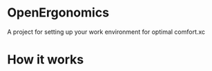 # OpenErgonomics
A project for setting up your work environment for optimal comfort.xc

# How it works 
